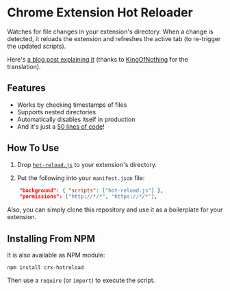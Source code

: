 # Chrome Extension Hot Reloader

Watches for file changes in your extension's directory. When a change is detected, it reloads the extension and refreshes the active tab (to re-trigger the updated scripts).

Here's [a blog post explaining it](https://60devs.com/hot-reloading-for-chrome-extensions.html) (thanks to [KingOfNothing](https://habrahabr.ru/users/KingOfNothing/) for the translation).

## Features

- Works by checking timestamps of files
- Supports nested directories
- Automatically disables itself in production
- And it's just a <a href="https://github.com/xpl/crx-hotreload/blob/master/hot-reload.js">50 lines of code</a>!

## How To Use

1. Drop [`hot-reload.js`](https://github.com/xpl/crx-hotreload/blob/master/hot-reload.js) to your extension's directory.

2. Put the following into your `manifest.json` file:

```json
    "background": { "scripts": ["hot-reload.js"] },
    "permissions": ["http://*/*", "https://*/*"],
```

Also, you can simply clone this repository and use it as a boilerplate for your extension.

## Installing From NPM

It is also available as NPM module:

```
npm install crx-hotreload
```

Then use a `require` (or `import`) to execute the script.

